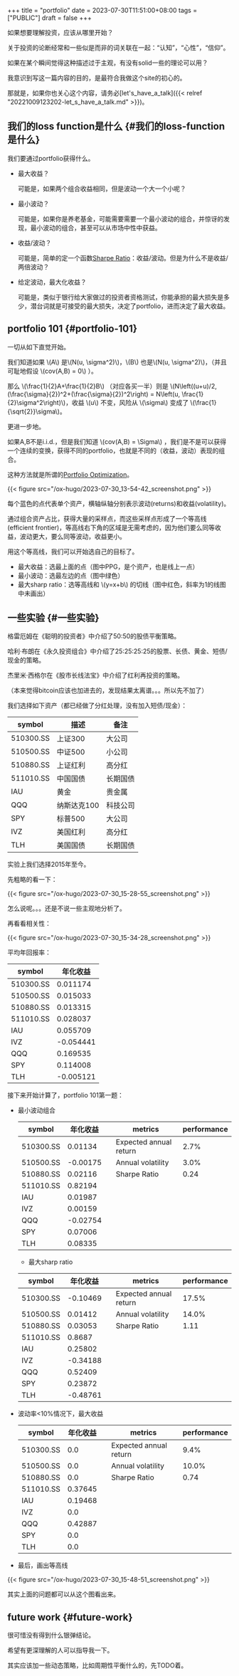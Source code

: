 +++
title = "portfolio"
date = 2023-07-30T11:51:00+08:00
tags = ["PUBLIC"]
draft = false
+++

如果想要理解投资，应该从哪里开始？

关于投资的论断经常和一些似是而非的词关联在一起：“认知”，“心性”，“信仰”。

如果在某个瞬间觉得这种描述过于主观，有没有solid一些的理论可以用？

我意识到写这一篇内容的目的，是最符合我做这个site的初心的。

那就是，如果你也关心这个内容，请务必[let's_have_a_talk]({{< relref "20221009123202-let_s_have_a_talk.md" >}})。

<!--more-->


## 我们的loss function是什么 {#我们的loss-function是什么}

我们要通过portfolio获得什么。

-   最大收益？

    可能是，如果两个组合收益相同，但是波动一个大一个小呢？
-   最小波动？

    可能是，如果你是养老基金，可能需要需要一个最小波动的组合，并惊讶的发现，最小波动的组合，甚至可以从市场中性中获益。

-   收益/波动？

    可能是，简单的定一个函数[Sharpe Ratio](https://en.wikipedia.org/wiki/Sharpe_ratio)：收益/波动。但是为什么不是收益/两倍波动？

-   给定波动，最大化收益？

    可能是，类似于银行给大家做过的投资者资格测试，你能承担的最大损失是多少，潜台词就是可接受的最大损失，决定了portfolio，进而决定了最大收益。


## portfolio 101 {#portfolio-101}

一切从如下直觉开始。

我们知道如果 \\(A\\) 是\\(N(u, \sigma^2)\\)，\\(B\\) 也是\\(N(u, \sigma^2)\\)，（并且可耻地假设 \\(cov(A,B) = 0\\) ）。

那么 \\(\frac{1}{2}A+\frac{1}{2}B\\) （对应各买一半）则是  \\(N\left((u+u)/2, (\frac{\sigma}{2})^2+(\frac{\sigma}{2})^2\right) = N\left(u, \frac{1}{2}\sigma^2\right)\\)，收益 \\(u\\) 不变，风险从 \\(\sigma\\) 变成了 \\(\frac{1}{\sqrt{2}}\sigma\\)。

更进一步地。

如果A,B不是i.i.d.，但是我们知道 \\(cov(A,B) = \Sigma\\) ，我们是不是可以获得一个连续的变换，获得不同的portfolio，也就是不同的（收益，波动）表现的组合。

这种方法就是所谓的[Portfolio Optimization](https://en.wikipedia.org/wiki/Portfolio_optimization)。

{{< figure src="/ox-hugo/2023-07-30_13-54-42_screenshot.png" >}}

每个蓝色的点代表单个资产，横轴纵轴分别表示波动(returns)和收益(volatility)。

通过组合资产占比，获得大量的采样点，而这些采样点形成了一个等高线(efficient frontier)，等高线右下角的区域是无需考虑的，因为他们要么同等收益，波动更大，要么同等波动，收益更小。

用这个等高线，我们可以开始选自己的目标了。

-   最大收益：选最上面的点（图中PPG，是个资产，也是线上一点）
-   最小波动：选最左边的点（图中绿色）
-   最大sharp ratio：选等高线和 \\(y=x+b\\) 的切线（图中红色，斜率为1的线图中未画出）


## 一些实验 {#一些实验}

格雷厄姆在《聪明的投资者》中介绍了50:50的股债平衡策略。

哈利·布朗在《永久投资组合》中介绍了25:25:25:25的股票、长债、黄金、短债/现金的策略。

杰里米·西格尔在《股市长线法宝》中介绍了红利再投资的策略。

（本来觉得bitcoin应该也加进去的，发现结果太离谱。。。所以先不加了）

我们选择如下资产（都已经做了分红处理，没有加入短债/现金）：

| symbol    | 描述    | 备注 |
|-----------|-------|----|
| 510300.SS | 上证300 | 大公司 |
| 510500.SS | 中证500 | 小公司 |
| 510880.SS | 上证红利 | 高分红 |
| 511010.SS | 中国国债 | 长期国债 |
| IAU       | 黄金    | 贵金属 |
| QQQ       | 纳斯达克100 | 科技公司 |
| SPY       | 标普500 | 大公司 |
| IVZ       | 美国红利 | 高分红 |
| TLH       | 美国国债 | 长期国债 |

实验上我们选择2015年至今。

先粗略的看一下：

{{< figure src="/ox-hugo/2023-07-30_15-28-55_screenshot.png" >}}

怎么说呢。。。还是不说一些主观地分析了。

再看看相关性：

{{< figure src="/ox-hugo/2023-07-30_15-34-28_screenshot.png" >}}

平均年回报率：

| symbol    | 年化收益  |
|-----------|-------|
| 510300.SS | 0.011174  |
| 510500.SS | 0.015033  |
| 510880.SS | 0.013315  |
| 511010.SS | 0.028037  |
| IAU       | 0.055709  |
| IVZ       | -0.054441 |
| QQQ       | 0.169535  |
| SPY       | 0.114008  |
| TLH       | -0.005121 |

接下来开始计算了，portfolio 101第一题：

-   最小波动组合

    | symbol    | 年化收益 |   | metrics                | performance |
    |-----------|------|---|------------------------|-------------|
    | 510300.SS | 0.01134  |   | Expected annual return | 2.7%        |
    | 510500.SS | -0.00175 |   | Annual volatility      | 3.0%        |
    | 510880.SS | 0.02116  |   | Sharpe Ratio           | 0.24        |
    | 511010.SS | 0.82194  |   |                        |             |
    | IAU       | 0.01987  |   |                        |             |
    | IVZ       | 0.00159  |   |                        |             |
    | QQQ       | -0.02754 |   |                        |             |
    | SPY       | 0.07006  |   |                        |             |
    | TLH       | 0.08335  |   |                        |             |

    -   最大sharp ratio

    | symbol    | 年化收益 |   | metrics                | performance |
    |-----------|------|---|------------------------|-------------|
    | 510300.SS | -0.10469 |   | Expected annual return | 17.5%       |
    | 510500.SS | 0.01412  |   | Annual volatility      | 14.0%       |
    | 510880.SS | 0.03053  |   | Sharpe Ratio           | 1.11        |
    | 511010.SS | 0.8687   |   |                        |             |
    | IAU       | 0.25802  |   |                        |             |
    | IVZ       | -0.34188 |   |                        |             |
    | QQQ       | 0.52409  |   |                        |             |
    | SPY       | 0.23872  |   |                        |             |
    | TLH       | -0.48761 |   |                        |             |

<!--listend-->

-   波动率&lt;10%情况下，最大收益

    | symbol    | 年化收益 |   | metrics                | performance |
    |-----------|------|---|------------------------|-------------|
    | 510300.SS | 0.0     |   | Expected annual return | 9.4%        |
    | 510500.SS | 0.0     |   | Annual volatility      | 10.0%       |
    | 510880.SS | 0.0     |   | Sharpe Ratio           | 0.74        |
    | 511010.SS | 0.37645 |   |                        |             |
    | IAU       | 0.19468 |   |                        |             |
    | IVZ       | 0.0     |   |                        |             |
    | QQQ       | 0.42887 |   |                        |             |
    | SPY       | 0.0     |   |                        |             |
    | TLH       | 0.0     |   |                        |             |

<!--listend-->

-   最后，画出等高线

{{< figure src="/ox-hugo/2023-07-30_15-48-51_screenshot.png" >}}

其实上面的问题都可以从这个图看出来。


## future work {#future-work}

很可惜没有得到什么银弹结论。

希望有更深理解的人可以指导我一下。

其实应该加一些动态策略，比如周期性平衡什么的，先TODO着。
